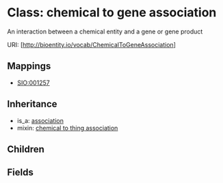 # Class: chemical to gene association


An interaction between a chemical entity and a gene or gene product

URI: [http://bioentity.io/vocab/ChemicalToGeneAssociation]
## Mappings

 * [SIO:001257](http://semanticscience.org/resource/SIO_001257)
## Inheritance

 *  is_a: [association](Association.md)
 *  mixin: [chemical to thing association](ChemicalToThingAssociation.md)
## Children

## Fields

